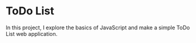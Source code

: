 # ToDo List

In this project, I explore the basics of JavaScript and make a simple ToDo List web application.
